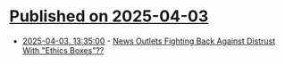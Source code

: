 # [Published on 2025-04-03](index.md)

* [2025-04-03, 13:35:00](https://soylentnews.org/article.pl?sid=25/04/02/036222&from=rss) - [News Outlets Fighting Back Against Distrust With \"Ethics Boxes\"??](https://soylentnews.org/article.pl?sid=25/04/02/036222&from=rss)
